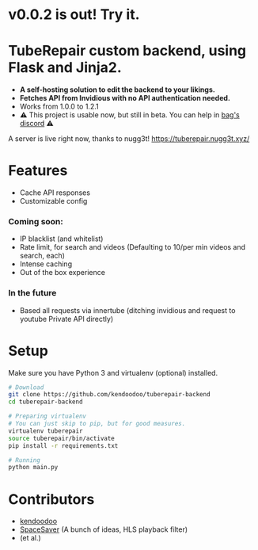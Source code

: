 # v0.0.2 is out! Try it.
# TubeRepair custom backend, using Flask and Jinja2.
- __A self-hosting solution to edit the backend to your likings.__
- __Fetches API from Invidious with no API authentication needed.__
- Works from 1.0.0 to 1.2.1
- ⚠️ This project is usable now, but still in beta. You can help in [bag's discord](https://discord.bag-xml.com) ⚠️

A server is live right now, thanks to nugg3t! https://tuberepair.nugg3t.xyz/

# Features
- Cache API responses
- Customizable config

### Coming soon:
- IP blacklist (and whitelist)
- Rate limit, for search and videos (Defaulting to 10/per min videos and search, each)
- Intense caching
- Out of the box experience

### In the future
- Based all requests via innertube (ditching invidious and request to youtube Private API directly)

# Setup
Make sure you have Python 3 and virtualenv (optional) installed.
```bash
# Download
git clone https://github.com/kendoodoo/tuberepair-backend
cd tuberepair-backend

# Preparing virtualenv
# You can just skip to pip, but for good measures.
virtualenv tuberepair
source tuberepair/bin/activate
pip install -r requirements.txt

# Running
python main.py
```

# Contributors

- [kendoodoo](https://github.com/kendoodoo)
- [SpaceSaver](https://github.com/SpaceSaver) (A bunch of ideas, HLS playback filter)
- (et al.)
